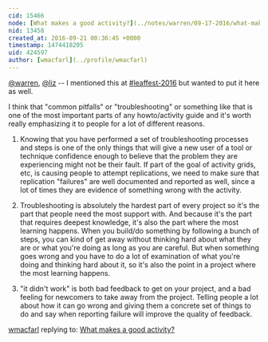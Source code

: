 ```yaml
---
cid: 15466
node: [What makes a good activity?](../notes/warren/09-17-2016/what-makes-a-good-activity)
nid: 13458
created_at: 2016-09-21 00:36:45 +0000
timestamp: 1474418205
uid: 424597
author: [wmacfarl](../profile/wmacfarl)
---
```


[@warren](/profile/warren), [@liz](/profile/liz) -- I mentioned this at [#leaffest-2016](/tag/leaffest-2016) but wanted to put it here as well.

I think that "common pitfalls" or "troubleshooting" or something like that is one of the most important parts of any howto/activity guide and it's worth really emphasizing it to people for a lot of different reasons.

1)  Knowing that you have performed a set of troubleshooting processes and steps is one of the only things that will give a new user of a tool or technique confidence enough to believe that the problem they are experiencing might not be their fault.  If part of the goal of activity grids, etc, is causing people to attempt replications, we need to make sure that replication "failures" are well documented and reported as well, since a lot of times they are evidence of something wrong with the activity.

2)  Troubleshooting is absolutely the hardest part of every project so it's the part that people need the most support with.  And because it's the part that requires deepest knowledge, it's also the part where the most learning happens.  When you build/do something by following a bunch of steps, you can kind of get away without thinking hard about what they are or what you're doing as long as you are careful.  But when something goes wrong and you have to do a lot of examination of what you're doing and thinking hard about it, so it's also the point in a project where the most learning happens.

3)  "it didn't work" is both bad feedback to get on your project, and a bad feeling for newcomers to take away from the project.  Telling people a lot about how it can go wrong and giving them a concrete set of things to do and say when reporting failure will improve the quality of feedback.

[wmacfarl](../profile/wmacfarl) replying to: [What makes a good activity?](../notes/warren/09-17-2016/what-makes-a-good-activity)

